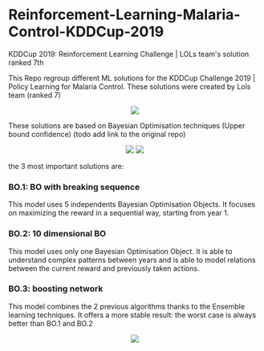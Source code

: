 # Reinforcement-Learning-Malaria-Control-KDDCup-2019
KDDCup 2019: Reinforcement Learning Challenge | LOLs team's solution ranked 7th



This Repo regroup different ML solutions for the KDDCup Challenge 2019 | Policy Learning for Malaria Control.
These solutions were created by Lols team (ranked 7)

<p align="center">
  <img src="https://github.com/Karim-53/Reinforcement-Learning-Malaria-Control-KDDCup-2019/blob/master/include/kdd_comp_image.jpg">
</p>

These solutions are based on Bayesian Optimisation techniques (Upper bound confidence) (todo add link to the original repo)

<p align="center">
  <img src="https://github.com/Karim-53/Reinforcement-Learning-Malaria-Control-KDDCup-2019/blob/master/include/y1.png">
  <img src="https://github.com/Karim-53/Reinforcement-Learning-Malaria-Control-KDDCup-2019/blob/master/include/y1_BO.png">
</p>

the 3 most important solutions are:

### BO.1: BO with breaking sequence
This model uses 5 independents Bayesian Optimisation Objects. It focuses on maximizing the reward in a sequential way, starting from year 1.
 
### BO.2: 10 dimensional BO
This model uses only one Bayesian Optimisation Object. It is able to understand complex patterns between years and is able to model relations between the current reward and previously taken actions.

### BO.3: boosting network
This model combines the 2 previous algorithms thanks to the Ensemble learning techniques. It offers a more stable result: the worst case is always better than BO.1 and BO.2

<p align="center">
  <img src="https://github.com/Karim-53/Reinforcement-Learning-Malaria-Control-KDDCup-2019/blob/master/include/BO_3.png">
</p>